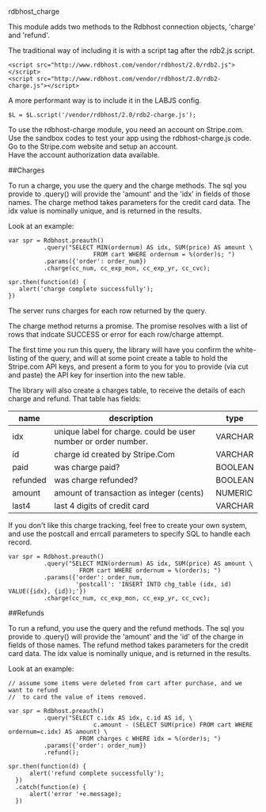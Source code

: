 


rdbhost_charge


This module adds two methods to the Rdbhost connection objects,  'charge' and 'refund'.


The traditional way of including it is with a script tag after the rdb2.js script.

    <script src="http://www.rdbhost.com/vendor/rdbhost/2.0/rdb2.js"></script>
    <script src="http://www.rdbhost.com/vendor/rdbhost/2.0/rdb2-charge.js"></script>


A more performant way is to include it in the LABJS config.

    $L = $L.script('/vendor/rdbhost/2.0/rdb2-charge.js');


To use the rdbhost-charge module, you need an account on Stripe.com.  Use the sandbox codes to 
test your app using the rdbhost-charge.js code.   Go to the Stripe.com website and setup an account.  
Have the account authorization data available.

##Charges

To run a charge, you use the query and the charge methods.   The sql you provide to .query() will 
provide the 'amount' and the 'idx' in fields of those names.   The charge method takes parameters 
for the credit card data.  The idx value is nominally unique, and is returned in the results.

Look at an example:

    var spr = Rdbhost.preauth()
              .query("SELECT MIN(ordernum) AS idx, SUM(price) AS amount \
                            FROM cart WHERE ordernum = %(order)s; ")
              .params({'order': order_num})
              .charge(cc_num, cc_exp_mon, cc_exp_yr, cc_cvc);
              
    spr.then(function(d) {
       alert('charge complete successfully');
    })
              
              
The server runs charges for each row returned by the query.   

The charge method returns a promise.  The promise resolves with a list of rows that indcate SUCCESS or error 
for each row/charge attempt.

The first time you run this query, the library will have you confirm the white-listing of the query, and
will at some point create a table to hold the Stripe.com API keys, and present a form to you for you to
provide (via cut and paste) the API key for insertion into the new table.

The library will also create a charges table, to receive the details of each charge and refund.   That 
table has fields:


  name | description | type
  ---- | ----------- | -----
  idx  |  unique label for charge.  could be user number or order number.  | VARCHAR 
  id |  charge id created by Stripe.Com | VARCHAR
  paid |  was charge paid? | BOOLEAN
  refunded | was charge refunded? | BOOLEAN
  amount  | amount of transaction as integer (cents) | NUMERIC
  last4 | last 4 digits of credit card | VARCHAR

    
    
If you don't like this charge tracking, feel free to create your own system, and use the postcall and 
errcall parameters to specify SQL to handle each record.


    var spr = Rdbhost.preauth()
              .query("SELECT MIN(ordernum) AS idx, SUM(price) AS amount \
                        FROM cart WHERE ordernum = %(order)s; ")
              .params({'order': order_num, 
                       'postcall': 'INSERT INTO chg_table (idx, id) VALUE({idx}, {id});'})
              .charge(cc_num, cc_exp_mon, cc_exp_yr, cc_cvc);


##Refunds

To run a refund, you use the query and the refund methods.   The sql you provide to .query() will 
provide the 'amount' and the 'id' of the charge in fields of those names.   The refund method 
takes parameters for the credit card data.  The idx value is nominally unique, 
and is returned in the results.

Look at an example:
   
    // assume some items were deleted from cart after purchase, and we want to refund 
    //  to card the value of items removed.
   
    var spr = Rdbhost.preauth()
              .query("SELECT c.idx AS idx, c.id AS id, \
                            c.amount - (SELECT SUM(price) FROM cart WHERE ordernum=c.idx) AS amount) \
                        FROM charges c WHERE idx = %(order)s; ")
              .params({'order': order_num})
              .refund();
              
    spr.then(function(d) {
          alert('refund complete successfully');
      })
      .catch(function(e) {
          alert('error '+e.message);
      })
              
              




